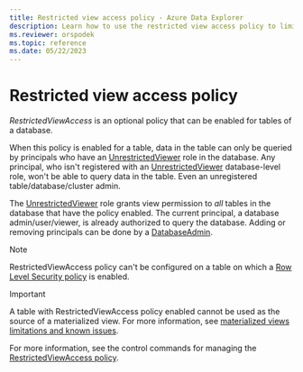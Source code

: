 ```yaml
---
title: Restricted view access policy - Azure Data Explorer
description: Learn how to use the restricted view access policy to limit the principals who can query specified tables in a database.
ms.reviewer: orspodek
ms.topic: reference
ms.date: 05/22/2023
---
```

# Restricted view access policy

*RestrictedViewAccess* is an optional policy that can be enabled for tables of a database.

When this policy is enabled for a table, data in the table can only be queried by principals who have an [UnrestrictedViewer](./access-control/role-based-access-control.md) role in the database.
Any principal,  who isn't registered with an [UnrestrictedViewer](./access-control/role-based-access-control.md) database-level role, won't be able to query data in the table. Even an unregistered table/database/cluster admin.

The [UnrestrictedViewer](./access-control/role-based-access-control.md) role grants view permission to *all* tables in the database that have the policy enabled.
The current principal, a database admin/user/viewer, is already authorized to query the database.
Adding or removing principals can be done by a [DatabaseAdmin](./access-control/role-based-access-control.md).

> [!NOTE]
> RestrictedViewAccess policy can't be configured on a table on which a [Row Level Security policy](./rowlevelsecuritypolicy.md) is enabled.

> [!IMPORTANT]
> A table with RestrictedViewAccess policy enabled cannot be used as the source of a materialized view. For more information, see [materialized views limitations and known issues](materialized-views/materialized-views-limitations.md#the-materialized-view-source).

For more information, see the control commands for managing the [RestrictedViewAccess policy](./show-table-restricted-view-access-policy-command.md).
